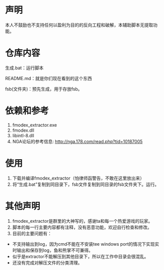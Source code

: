 # 声明
本人不鼓励也不支持任何以盈利为目的的反向工程和破解，本辅助脚本无提取功能。

# 仓库内容
生成.bat：运行脚本

README.md：就是你们现在看到的这个东西

fsb(文件夹)：预先生成，用于存放fsb。

# 依赖和参考
1. fmodex_extractor.exe
2. fmodex.dll
3. libintl-8.dll
4. NGA论坛的参考信息: <http://nga.178.com/read.php?tid=10187005>
# 使用
1. 下载并编译fmodex_extractor（怕律师函警告，不敢在这里放出来）
2. 将“生成.bat”复制到同目录下，fsb文件复制到同目录的fsb文件夹下。运行。
# 其他声明
1. fmodex_extractor是群里的大神写的，感谢ta和每一个热爱游戏的玩家。
2. 脚本的每一行主要内容都有注释，没有恶意功能，欢迎自行检查和修改。
3. 目前的主要问题有：
* 不支持输出到log，因为cmd不能在不安装tee windows port的情况下实现实时输出和保存到log，鱼和熊掌不可兼得。
* 似乎是extractor不能解压到其他目录下，所以在工作中目录会很混乱。
* 还没有完成对解压文件的分类清理。

